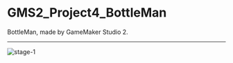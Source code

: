 # GMS2_Project4_BottleMan
BottleMan, made by GameMaker Studio 2.

------

![stage-1](http://storage1.imgchr.com/kYMBq.md.gif)
